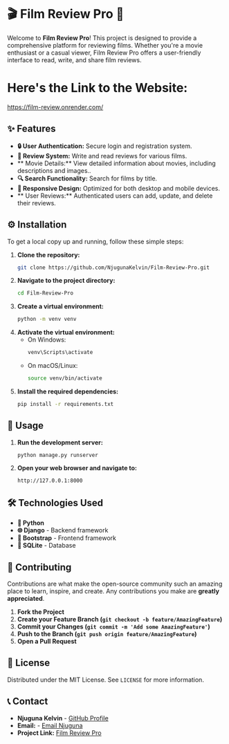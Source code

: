 # 🎬 **Film Review Pro** 🎥

Welcome to **Film Review Pro**! This project is designed to provide a comprehensive platform for reviewing films. Whether you're a movie enthusiast or a casual viewer, Film Review Pro offers a user-friendly interface to read, write, and share film reviews.

# Here's the Link to the Website:
https://film-review.onrender.com/

## ✨ Features

- **🔒 User Authentication:** Secure login and registration system.
- **📝 Review System:** Write and read reviews for various films.
- **   Movie Details:** View detailed information about movies, including descriptions and images..
- **🔍 Search Functionality:** Search for films by title.
- **📱 Responsive Design:** Optimized for both desktop and mobile devices.
- **   User Reviews:** Authenticated users can add, update, and delete their reviews.
  

## ⚙️ Installation

To get a local copy up and running, follow these simple steps:

1. **Clone the repository:**
   ```bash
   git clone https://github.com/NjugunaKelvin/Film-Review-Pro.git
   ```
2. **Navigate to the project directory:**
   ```bash
   cd Film-Review-Pro
   ```
3. **Create a virtual environment:**
   ```bash
   python -m venv venv
   ```
4. **Activate the virtual environment:**
   - On Windows:
     ```bash
     venv\Scripts\activate
     ```
   - On macOS/Linux:
     ```bash
     source venv/bin/activate
     ```
5. **Install the required dependencies:**
   ```bash
   pip install -r requirements.txt
   ```

## 🚀 Usage

1. **Run the development server:**
   ```bash
   python manage.py runserver
   ```
2. **Open your web browser and navigate to:**
   ```
   http://127.0.0.1:8000
   ```

## 🛠️ Technologies Used

- **🐍 Python**
- **🌐 Django** - Backend framework
- **🎨 Bootstrap** - Frontend framework
- **💾 SQLite** - Database

## 🤝 Contributing

Contributions are what make the open-source community such an amazing place to learn, inspire, and create. Any contributions you make are **greatly appreciated**.

1. **Fork the Project**
2. **Create your Feature Branch (`git checkout -b feature/AmazingFeature`)**
3. **Commit your Changes (`git commit -m 'Add some AmazingFeature'`)**
4. **Push to the Branch (`git push origin feature/AmazingFeature`)**
5. **Open a Pull Request**

## 📝 License

Distributed under the MIT License. See `LICENSE` for more information.

## 📞 Contact

- **Njuguna Kelvin** - [GitHub Profile](https://github.com/NjugunaKelvin)
- **Email:** - [Email Njuguna](mailto:njugunak349@gmail.com)
- **Project Link:** [Film Review Pro](https://github.com/NjugunaKelvin/Film-Review-Pro)
